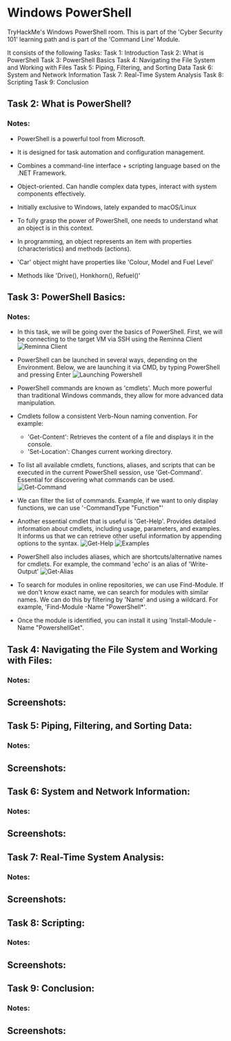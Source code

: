 
# Windows PowerShell

TryHackMe's Windows PowerShell room. This is part of the 'Cyber Security 101' learning path and is part of the 'Command Line' Module.

It consists of the following Tasks:
Task 1: Introduction
Task 2: What is PowerShell
Task 3: PowerShell Basics
Task 4: Navigating the File System and Working with Files
Task 5: Piping, Filtering, and Sorting Data
Task 6: System and Network Information
Task 7: Real-Time System Analysis
Task 8: Scripting
Task 9: Conclusion

## Task 2: What is PowerShell?

### Notes:
- PowerShell is a powerful tool from Microsoft.
- It is designed for task automation and configuration management.
- Combines a command-line interface + scripting language based on the .NET Framework.
- Object-oriented. Can handle complex data types, interact with system components effectively.
- Initially exclusive to Windows, lately expanded to macOS/Linux

- To fully grasp the power of PowerShell, one needs to understand what an object is in this context.
- In programming, an object represents an item with properties (characteristics) and methods (actions).
- 'Car' object might have properties like 'Colour, Model and Fuel Level'
- Methods like 'Drive(), Honkhorn(), Refuel()'

## Task 3: PowerShell Basics:

### Notes:
- In this task, we will be going over the basics of PowerShell. First, we will be connecting to the target VM via SSH using the Reminna Client
![Reminna Client](./screenshots/reminna.png "Reminna Client")

- PowerShell can be launched in several ways, depending on the Environment. Below, we are launching it via CMD, by typing PowerShell and pressing Enter
![Launching Powershell](./screenshots/launching_powershell.png "Launching Powershell")

- PowerShell commands are known as 'cmdlets'. Much more powerful than traditional Windows commands, they allow for more advanced data manipulation.

- Cmdlets follow a consistent Verb-Noun naming convention. For example:
  - 'Get-Content': Retrieves the content of a file and displays it in the console.
  - 'Set-Location': Changes current working directory.

- To list all available cmdlets, functions, aliases, and scripts that can be executed in the current PowerShell session, use 'Get-Command'. Essential for discovering what commands can be used.
![Get-Command](./screenshots/get-command.png "Get-Command")
  
- We can filter the list of commands. Example, if we want to only display functions, we can use '-CommandType "Function"'

- Another essential cmdlet that is useful is 'Get-Help'. Provides detailed information about cmdlets, including usage, parameters, and examples. It informs us that we can retrieve other useful information by appending options to the syntax.
![Get-Help](./screenshots/get-help.png "Get-Help")
![Examples](./screenshots/examples.png "Examples")

- PowerShell also includes aliases, which are shortcuts/alternative names for cmdlets. For example, the command 'echo' is an alias of 'Write-Output'
![Get-Alias](./screenshots/get-alias.png "Get-Alias")

- To search for modules in online repositories, we can use Find-Module. If we don't know exact name, we can search for modules with similar names. We can do this by filtering by 'Name' and using a wildcard. For example, 'Find-Module -Name "PowerShell*'.

- Once the module is identified, you can install it using 'Install-Module -Name "PowershellGet".

## Task 4: Navigating the File System and Working with Files:

### Notes:

## Screenshots:


## Task 5: Piping, Filtering, and Sorting Data:

### Notes:

## Screenshots:


## Task 6: System and Network Information:

### Notes:

## Screenshots:


## Task 7: Real-Time System Analysis:

### Notes:

## Screenshots:


## Task 8: Scripting:

### Notes:

## Screenshots:


## Task 9: Conclusion:

### Notes:

## Screenshots:




